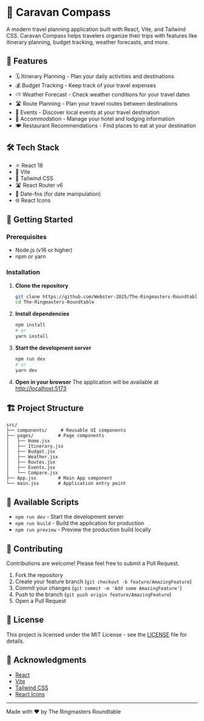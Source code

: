# 🧭 Caravan Compass

A modern travel planning application built with React, Vite, and Tailwind CSS. Caravan Compass helps travelers organize their trips with features like itinerary planning, budget tracking, weather forecasts, and more.

## 🌟 Features

- 🗓️ Itinerary Planning - Plan your daily activities and destinations
- 💰 Budget Tracking - Keep track of your travel expenses
- ⛅ Weather Forecast - Check weather conditions for your travel dates
- 🛣️ Route Planning - Plan your travel routes between destinations
- 🎉 Events - Discover local events at your travel destination
- 🏨 Accommodation - Manage your hotel and lodging information
- 🍽️ Restaurant Recommendations - Find places to eat at your destination

## 🛠️ Tech Stack

- ⚛️ React 18
- 🚀 Vite
- 🎨 Tailwind CSS
- 🛣️ React Router v6
- 📅 Date-fns (for date manipulation)
- 🌐 React Icons

## 🚀 Getting Started

### Prerequisites

- Node.js (v16 or higher)
- npm or yarn

### Installation

1. **Clone the repository**
   ```bash
   git clone https://github.com/Webster-2025/The-Ringmasters-Roundtable.git
   cd The-Ringmasters-Roundtable
   ```

2. **Install dependencies**
   ```bash
   npm install
   # or
   yarn install
   ```

3. **Start the development server**
   ```bash
   npm run dev
   # or
   yarn dev
   ```

4. **Open in your browser**
   The application will be available at [http://localhost:5173](http://localhost:5173)

## 🏗️ Project Structure

```
src/
├── components/     # Reusable UI components
├── pages/         # Page components
│   ├── Home.jsx
│   ├── Itinerary.jsx
│   ├── Budget.jsx
│   ├── Weather.jsx
│   ├── Routes.jsx
│   ├── Events.jsx
│   └── Compare.jsx
├── App.jsx        # Main App component
└── main.jsx       # Application entry point
```

## 📝 Available Scripts

- `npm run dev` - Start the development server
- `npm run build` - Build the application for production
- `npm run preview` - Preview the production build locally

## 🤝 Contributing

Contributions are welcome! Please feel free to submit a Pull Request.

1. Fork the repository
2. Create your feature branch (`git checkout -b feature/AmazingFeature`)
3. Commit your changes (`git commit -m 'Add some AmazingFeature'`)
4. Push to the branch (`git push origin feature/AmazingFeature`)
5. Open a Pull Request

## 📄 License

This project is licensed under the MIT License - see the [LICENSE](LICENSE) file for details.

## 🙏 Acknowledgments

- [React](https://reactjs.org/)
- [Vite](https://vitejs.dev/)
- [Tailwind CSS](https://tailwindcss.com/)
- [React Icons](https://react-icons.github.io/react-icons/)

---

Made with ❤️ by The Ringmasters Roundtable
